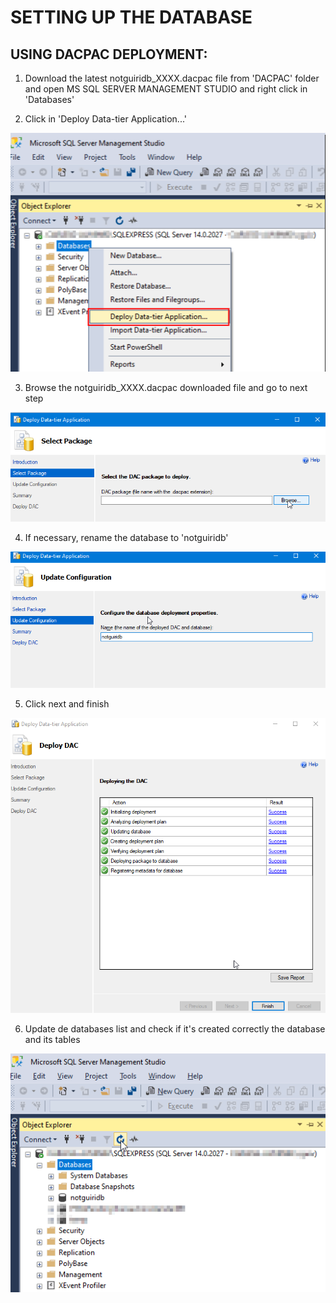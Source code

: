 # SETTING UP THE DATABASE

## USING DACPAC DEPLOYMENT:

1. Download the latest notguiridb_XXXX.dacpac file from 'DACPAC' folder and open MS SQL SERVER MANAGEMENT STUDIO and right click in 'Databases'

2. Click in 'Deploy Data-tier Application...'

![Deploy](images/STEP1.png)

3. Browse the notguiridb_XXXX.dacpac downloaded file and go to next step

![Browse](images/STEP2.png)

4. If necessary, rename the database to 'notguiridb'

![Rename](images/STEP3_RENAME.png)

5. Click next and finish

![Finish](images/STEP4.png)

6. Update de databases list and check if it's created correctly the database and its tables

![Check](images/STEP_END.png)
